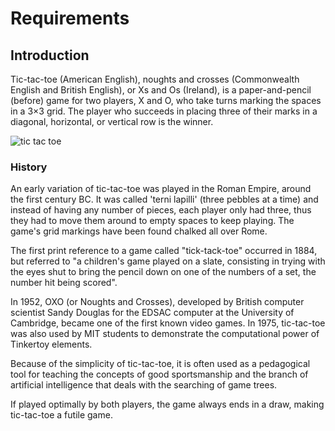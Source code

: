 # Requirements
## Introduction
   Tic-tac-toe (American English), noughts and crosses (Commonwealth English and British English), or Xs and Os (Ireland), is a paper-and-pencil (before) game for two players, X and O, who take turns marking the spaces in a 3×3 grid. The player who succeeds in placing three of their marks in a diagonal, horizontal, or vertical row is the winner. 

![tic tac toe](http://www.thepopularapps.com/application/upload/Apps/2017/05/tic-tac-toe-game-free-29.png) 

### History
   An early variation of tic-tac-toe was played in the Roman Empire, around the first century BC. It was called 'terni lapilli' (three pebbles at a time) and instead of having any number of pieces, each player only had three, thus they had to move them around to empty spaces to keep playing. The game's grid markings have been found chalked all over Rome.
   
   The first print reference to a game called "tick-tack-toe" occurred in 1884, but referred to "a children's game played on a slate, consisting in trying with the eyes shut to bring the pencil down on one of the numbers of a set, the number hit being scored".
   
   In 1952, OXO (or Noughts and Crosses), developed by British computer scientist Sandy Douglas for the EDSAC computer at the University of Cambridge, became one of the first known video games. In 1975, tic-tac-toe was also used by MIT students to demonstrate the computational power of Tinkertoy elements.
   
   Because of the simplicity of tic-tac-toe, it is often used as a pedagogical tool for teaching the concepts of good sportsmanship and the branch of artificial intelligence that deals with the searching of game trees.
   
   If played optimally by both players, the game always ends in a draw, making tic-tac-toe a futile game.
        
